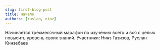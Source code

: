 ```yaml
---
slug: first-blog-post
title: Начало
authors: [ruslan, niaz]
---
```


Начинается трехмесячный марафон по изучению всего и вся с целью повысить уровень своих знаний.
Участники: Нияз Газизов, Руслан Кинзебаев
